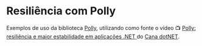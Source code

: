 # Resiliência com Polly

Exemplos de uso da biblioteca [Polly](https://github.com/App-vNext/Polly), utilizando como fonte o vídeo :tv: [Polly: resiliência e maior estabilidade em aplicações .NET
](https://www.youtube.com/watch?v=vqCli4em2n0) do [Cana dotNET](https://www.youtube.com/channel/UCIahKJr2Q50Sprk5ztPGnVg).
